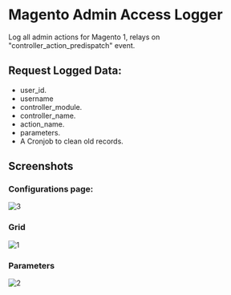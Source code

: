# Magento Admin Access Logger
Log all admin actions for Magento 1, relays on "controller_action_predispatch" event.

## Request Logged Data:
- user_id.
- username
- controller_module.
- controller_name.
- action_name.
- parameters.
- A Cronjob to clean old records.

## Screenshots

### Configurations page:
![3](https://user-images.githubusercontent.com/927899/47424416-50766900-d790-11e8-910e-6ac21c679315.png)

### Grid
![1](https://user-images.githubusercontent.com/927899/47424400-49e7f180-d790-11e8-89b7-75ae21e1d42e.png)

### Parameters
![2](https://user-images.githubusercontent.com/927899/47424409-4eaca580-d790-11e8-8195-369adaf10f6a.png)
